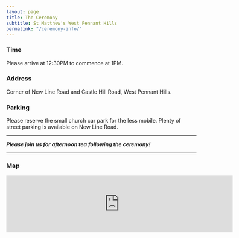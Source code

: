 ```yaml
---
layout: page
title: The Ceremony
subtitle: St Matthew's West Pennant Hills
permalink: "/ceremony-info/"
---
```




### Time
Please arrive at 12:30PM to commence at 1PM.  

### Address
Corner of New Line Road and Castle Hill Road, West Pennant Hills.

### Parking
Please reserve the small church car park for the less mobile. Plenty of street parking is available on New Line Road.

<hr>
<div class="text-center">
<p><b><i>Please join us for afternoon tea following the ceremony!</i></b></p>
</div>
<hr>



### Map

<iframe class="map" src="https://www.google.com/maps/embed?pb=!1m14!1m8!1m3!1d13270.759181769212!2d151.0469902!3d-33.7428367!3m2!1i1024!2i768!4f13.1!3m3!1m2!1s0x6b12a13529fcecd5%3A0xbc601027b56ec23c!2sSt%20Matts%20Anglican%20Church%2C%20West%20Pennant%20Hills!5e0!3m2!1sen!2sau!4v1699070581523!5m2!1sen!2sau" width="600" style="border:0;" allowfullscreen="" loading="lazy" referrerpolicy="no-referrer-when-downgrade"></iframe>
